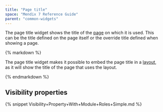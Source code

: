 ```yaml
---
title: "Page title"
space: "Mendix 7 Reference Guide"
parent: "common-widgets"
---
```



The page title widget shows the title of the [page](page) on which it is used. This can be the title defined on the page itself or the override title defined when showing a page.

<div class="alert alert-success">{% markdown %}

The page title widget makes it possible to embed the page title in a [layout](layout), as it will show the title of the page that uses the layout.

{% endmarkdown %}</div>

## Visibility properties

{% snippet Visibility+Property+With+Module+Roles+Simple.md %}
